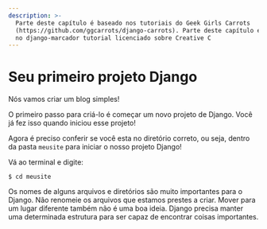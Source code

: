 ```yaml
---
description: >-
  Parte deste capítulo é baseado nos tutoriais do Geek Girls Carrots
  (https://github.com/ggcarrots/django-carrots). Parte deste capítulo é baseado
  no django-marcador tutorial licenciado sobre Creative C
---
```


# Seu primeiro projeto Django

Nós vamos criar um blog simples!

O primeiro passo para criá-lo é começar um novo projeto de Django. Você já fez isso quando iniciou esse projeto!

Agora é preciso conferir se você esta no diretório correto, ou seja, dentro da pasta `meusite` para iniciar o nosso projeto Django! 

Vá ao terminal e digite:

```text
$ cd meusite
```

Os nomes de alguns arquivos e diretórios são muito importantes para o Django. Não renomeie os arquivos que estamos prestes a criar. Mover para um lugar diferente também não é uma boa ideia. Django precisa manter uma determinada estrutura para ser capaz de encontrar coisas importantes.

